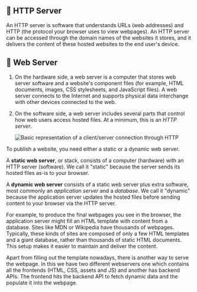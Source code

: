## 💫 HTTP Server

An HTTP server is software that understands URLs (web addresses) and HTTP (the protocol your browser uses to view webpages). An HTTP server can be accessed through the domain names of the websites it stores, and it delivers the content of these hosted websites to the end user's device.

  
## 💫 Web Server

1.  On the hardware side, a web server is a computer that stores web server software and a website's component files (for example, HTML documents, images, CSS stylesheets, and JavaScript files). A web server connects to the Internet and supports physical data interchange with other devices connected to the web.
2.  On the software side, a web server includes several parts that control how web users access hosted files. At a minimum, this is an _HTTP server_.
  
  
    ![Basic representation of a client/server connection through HTTP](https://developer.mozilla.org/en-US/docs/Learn/Common_questions/Web_mechanics/What_is_a_web_server/web-server.svg)

                                                                       
                                                                       
To publish a website, you need either a static or a dynamic web server.

A **static web server**, or stack, consists of a computer (hardware) with an HTTP server (software). We call it "static" because the server sends its hosted files as-is to your browser.

A **dynamic web server** consists of a static web server plus extra software, most commonly an _application server_ and a _database_. We call it "dynamic" because the application server updates the hosted files before sending content to your browser via the HTTP server.

For example, to produce the final webpages you see in the browser, the application server might fill an HTML template with content from a database. Sites like MDN or Wikipedia have thousands of webpages. Typically, these kinds of sites are composed of only a few HTML templates and a giant database, rather than thousands of static HTML documents. This setup makes it easier to maintain and deliver the content.

Apart from filling out the template nowadays, there is another way to serve the webpage. In this we have two different webservers one which contains all the frontends (HTML, CSS, assets and JS) and another has backend APIs. The frontend hits the backend API to fetch dynamic data and the populate it into the webpage.
